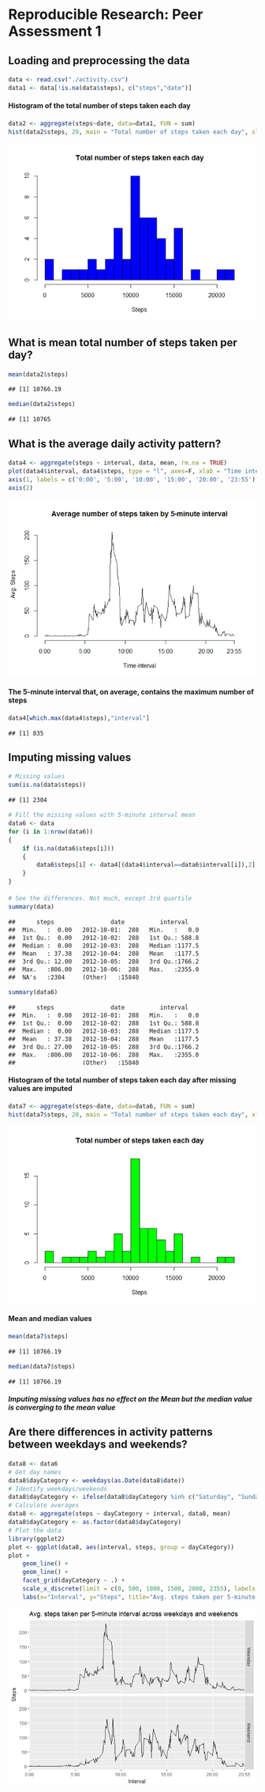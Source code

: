 # Reproducible Research: Peer Assessment 1

<!-- Z:\Z\Coursera Data Science\Github\RepData_PeerAssessment1 -->

## Loading and preprocessing the data

```r
data <- read.csv("./activity.csv")
data1 <- data[!is.na(data$steps), c("steps","date")]
```

#### Histogram of the total number of steps taken each day

```r
data2 <- aggregate(steps~date, data=data1, FUN = sum)
hist(data2$steps, 20, main = "Total number of steps taken each day", xlab="Steps", ylab="", col="blue")
```

![](PA1_template_files/figure-html/unnamed-chunk-2-1.png)<!-- -->




## What is mean total number of steps taken per day?

```r
mean(data2$steps)
```

```
## [1] 10766.19
```

```r
median(data2$steps)
```

```
## [1] 10765
```


## What is the average daily activity pattern?

```r
data4 <- aggregate(steps ~ interval, data, mean, rm.na = TRUE)
plot(data4$interval, data4$steps, type = "l", axes=F, xlab = "Time interval", ylab="Avg. Steps", main = "Average number of steps taken by 5-minute interval")
axis(1, labels = c('0:00', '5:00', '10:00', '15:00', '20:00', '23:55'), at = c(0, 500, 1000, 1500, 2000, 2355))
axis(2)
```

![](PA1_template_files/figure-html/unnamed-chunk-5-1.png)<!-- -->



#### The 5-minute interval that, on average, contains the maximum number of steps

```r
data4[which.max(data4$steps),"interval"]
```

```
## [1] 835
```


## Imputing missing values

```r
# Missing values
sum(is.na(data$steps))
```

```
## [1] 2304
```

```r
# Fill the missing values with 5-minute interval mean
data6 <- data
for (i in 1:nrow(data6))
{
    if (is.na(data6$steps[i]))
    {
        data6$steps[i] <- data4[(data4$interval==data6$interval[i]),2]
    }
}

# See the differences. Not much, except 3rd quartile
summary(data)
```

```
##      steps                date          interval     
##  Min.   :  0.00   2012-10-01:  288   Min.   :   0.0  
##  1st Qu.:  0.00   2012-10-02:  288   1st Qu.: 588.8  
##  Median :  0.00   2012-10-03:  288   Median :1177.5  
##  Mean   : 37.38   2012-10-04:  288   Mean   :1177.5  
##  3rd Qu.: 12.00   2012-10-05:  288   3rd Qu.:1766.2  
##  Max.   :806.00   2012-10-06:  288   Max.   :2355.0  
##  NA's   :2304     (Other)   :15840
```

```r
summary(data6)
```

```
##      steps                date          interval     
##  Min.   :  0.00   2012-10-01:  288   Min.   :   0.0  
##  1st Qu.:  0.00   2012-10-02:  288   1st Qu.: 588.8  
##  Median :  0.00   2012-10-03:  288   Median :1177.5  
##  Mean   : 37.38   2012-10-04:  288   Mean   :1177.5  
##  3rd Qu.: 27.00   2012-10-05:  288   3rd Qu.:1766.2  
##  Max.   :806.00   2012-10-06:  288   Max.   :2355.0  
##                   (Other)   :15840
```

#### Histogram of the total number of steps taken each day after missing values are imputed

```r
data7 <- aggregate(steps~date, data=data6, FUN = sum)
hist(data7$steps, 20, main = "Total number of steps taken each day", xlab="Steps", ylab="", col="green")
```

![](PA1_template_files/figure-html/unnamed-chunk-9-1.png)<!-- -->



#### Mean and median values

```r
mean(data7$steps)
```

```
## [1] 10766.19
```

```r
median(data7$steps)
```

```
## [1] 10766.19
```
##### Imputing missing values has no effect on the Mean but the median value is converging to the mean value


## Are there differences in activity patterns between weekdays and weekends?

```r
data8 <- data6
# Get day names
data8$dayCategory <- weekdays(as.Date(data8$date))
# Identify weekdays/weekends
data8$dayCategory <- ifelse(data8$dayCategory %in% c("Saturday", "Sunday"), "Weekend", "Weekday")
# Calculate averages
data8 <- aggregate(steps ~ dayCategory + interval, data8, mean)
data8$dayCategory <- as.factor(data8$dayCategory)
# Plot the data
library(ggplot2)
plot <- ggplot(data8, aes(interval, steps, group = dayCategory))
plot + 
    geom_line() + 
    geom_line() + 
    facet_grid(dayCategory ~ .) + 
    scale_x_discrete(limit = c(0, 500, 1000, 1500, 2000, 2355), labels = c('0:00', '5:00', '10:00', '15:00', '20:00', '23:55')) + 
    labs(x="Interval", y="Steps", title="Avg. steps taken per 5-minute interval across weekdays and weekends")
```

![](PA1_template_files/figure-html/unnamed-chunk-12-1.png)<!-- -->


